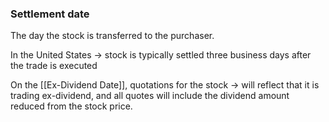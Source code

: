 ### Settlement date 

The day the stock is transferred to the purchaser.

  
In the United States
	-> stock is typically settled three business days after the trade is executed

On the [[Ex-Dividend Date]], quotations for the stock
	-> will reflect that it is trading ex-dividend, and all quotes will include the dividend amount reduced from the stock price.